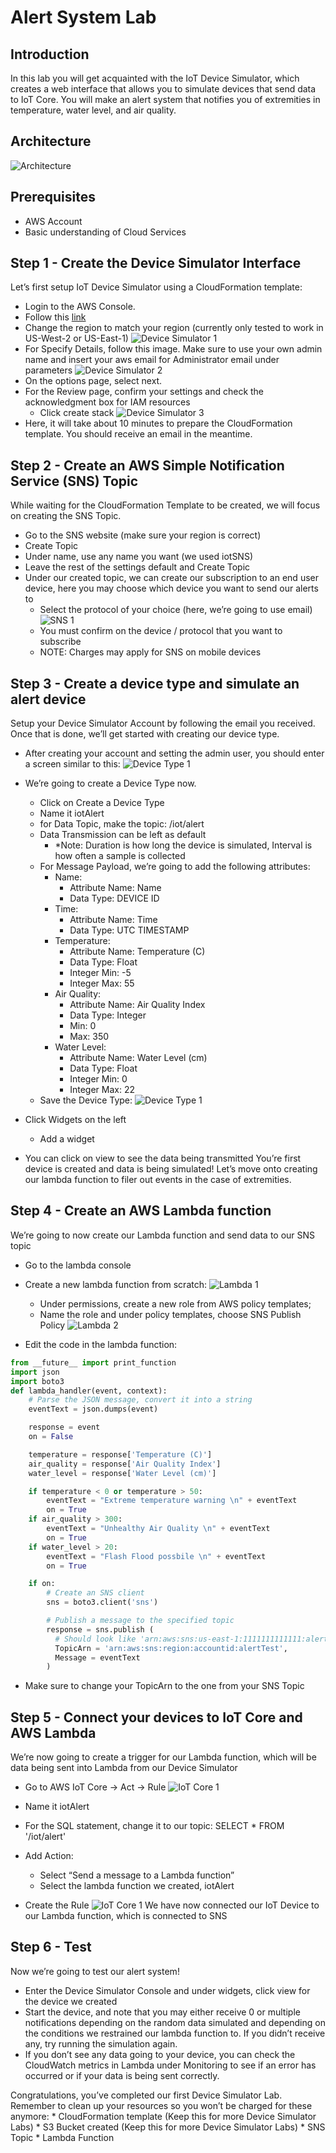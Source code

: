 # Alert System Lab

## Introduction
In this lab you will get acquainted with the IoT Device Simulator, which creates a web interface that allows you to simulate devices that send data to IoT Core. You will make an alert system that notifies you of extremities in temperature, water level, and air quality.

## Architecture
![Architecture](/images/architecture.jpg)

## Prerequisites
* AWS Account
* Basic understanding of Cloud Services

## Step 1 - Create the Device Simulator Interface
Let’s first setup IoT Device Simulator using a CloudFormation template:
* Login to the AWS Console.
* Follow this [link](https://console.aws.amazon.com/cloudformation/home?region=us-east-1#/stacks/new?templateURL=https:%2F%2Fs3.amazonaws.com%2Fsolutions-reference%2Fiot-device-simulator%2Flatest%2Fiot-device-simulator.template)
* Change the region to match your region (currently only tested to work in US-West-2 or US-East-1)
![Device Simulator 1](/images/devicesim1.jpg)
* For Specify Details, follow this image. Make sure to use your own admin name and insert your aws email for Administrator email under parameters
![Device Simulator 2](/images/devicesim2.jpg)
* On the options page, select next.
* For the Review page, confirm your settings and check the acknowledgment box for IAM resources
    * Click create stack
    ![Device Simulator 3](/images/devicesim3.jpg)
* Here, it will take about 10 minutes to prepare the CloudFormation template. You should receive an email in the meantime.

## Step 2 - Create an AWS Simple Notification Service (SNS) Topic
While waiting for the CloudFormation Template to be created, we will focus on creating the SNS Topic.
* Go to the SNS website (make sure your region is correct)
* Create Topic
* Under name, use any name you want (we used iotSNS)
* Leave the rest of the settings default and Create Topic
* Under our created topic, we can create our subscription to an end user device, here you may choose which device you want to send our alerts to
    * Select the protocol of your choice (here, we’re going to use email)
    ![SNS 1](/images/sns1.jpg)
    * You must confirm on the device / protocol that you want to subscribe
    * NOTE: Charges may apply for SNS on mobile devices

## Step 3 - Create a device type and simulate an alert device
Setup your Device Simulator Account by following the email you received. Once that is done, we’ll get started with creating our device type.
* After creating your account and setting the admin user, you should enter a screen similar to this:
![Device Type 1](/images/devicetype1.jpg)
* We’re going to create a Device Type now.
    * Click on Create a Device Type
    * Name it iotAlert
    * for Data Topic, make the topic: /iot/alert
    * Data Transmission can be left as default
        * \*Note: Duration is how long the device is simulated, Interval is how often a sample is collected
    * For Message Payload, we’re going to add the following attributes:
        * Name:
            * Attribute Name: Name
            * Data Type: DEVICE ID
        * Time:
            * Attribute Name: Time
            * Data Type: UTC TIMESTAMP
        * Temperature:
            * Attribute Name: Temperature (C)
            * Data Type: Float
            * Integer Min: -5
            * Integer Max: 55
        * Air Quality:
            * Attribute Name: Air Quality Index
            * Data Type: Integer
            * Min: 0
            * Max: 350
        * Water Level:
            * Attribute Name: Water Level (cm)
            * Data Type: Float
            * Integer Min: 0
            * Integer Max: 22
    * Save the Device Type:
    ![Device Type 1](/images/devicetype2.jpg)

* Click Widgets on the left
    * Add a widget

* You can click on view to see the data being transmitted
You’re first device is created and data is being simulated! Let’s move onto creating our lambda function to filer out events in the case of extremities.

## Step 4 - Create an AWS Lambda function
We’re going to now create our Lambda function and send data to our SNS topic
* Go to the lambda console
* Create a new lambda function from scratch:
![Lambda 1](/images/lambda1.jpg)
    * Under permissions, create a new role from AWS policy templates;
    * Name the role and under policy templates, choose SNS Publish Policy
    ![Lambda 2](/images/lambda2.jpg)

* Edit the code in the lambda function:
```python
from __future__ import print_function
import json
import boto3
def lambda_handler(event, context):
    # Parse the JSON message, convert it into a string
    eventText = json.dumps(event)

    response = event
    on = False

    temperature = response['Temperature (C)']
    air_quality = response['Air Quality Index']
    water_level = response['Water Level (cm)']

    if temperature < 0 or temperature > 50:
        eventText = "Extreme temperature warning \n" + eventText
        on = True
    if air_quality > 300:
        eventText = "Unhealthy Air Quality \n" + eventText
        on = True
    if water_level > 20:
        eventText = "Flash Flood possbile \n" + eventText
        on = True

    if on:
        # Create an SNS client
        sns = boto3.client('sns')

        # Publish a message to the specified topic
        response = sns.publish (
          # Should look like 'arn:aws:sns:us-east-1:1111111111111:alertTest'
          TopicArn = 'arn:aws:sns:region:accountid:alertTest',
          Message = eventText
        )
```
* Make sure to change your TopicArn to the one from your SNS Topic

## Step 5 - Connect your devices to IoT Core and AWS Lambda
We’re now going to create a trigger for our Lambda function, which will be data being sent into Lambda from our Device Simulator
* Go to AWS IoT Core → Act → Rule
![IoT Core 1](/images/iotcore1.jpg)
* Name it iotAlert
* For the SQL statement, change it to our topic: SELECT \* FROM '/iot/alert'
* Add Action:
    * Select “Send a message to a Lambda function”
    * Select the lambda function we created, iotAlert

* Create the Rule
![IoT Core 1](/images/iotcore2.jpg)
We have now connected our IoT Device to our Lambda function, which is connected to SNS

## Step 6 - Test
Now we’re going to test our alert system!
* Enter the Device Simulator Console and under widgets, click view for the device we created
* Start the device, and note that you may either receive 0 or multiple notifications depending on the random data simulated and depending on the conditions we restrained our lambda function to. If you didn’t receive any, try running the simulation again.
* If you don’t see any data going to your device, you can check the CloudWatch metrics in Lambda under Monitoring to see if an error has occurred or if your data is being sent correctly.
<a/>
Congratulations, you’ve completed our first Device Simulator Lab. Remember to clean up your resources so you won’t be charged for these anymore:
* CloudFormation template (Keep this for more Device Simulator Labs)
* S3 Bucket created (Keep this for more Device Simulator Labs)
* SNS Topic
* Lambda Function
